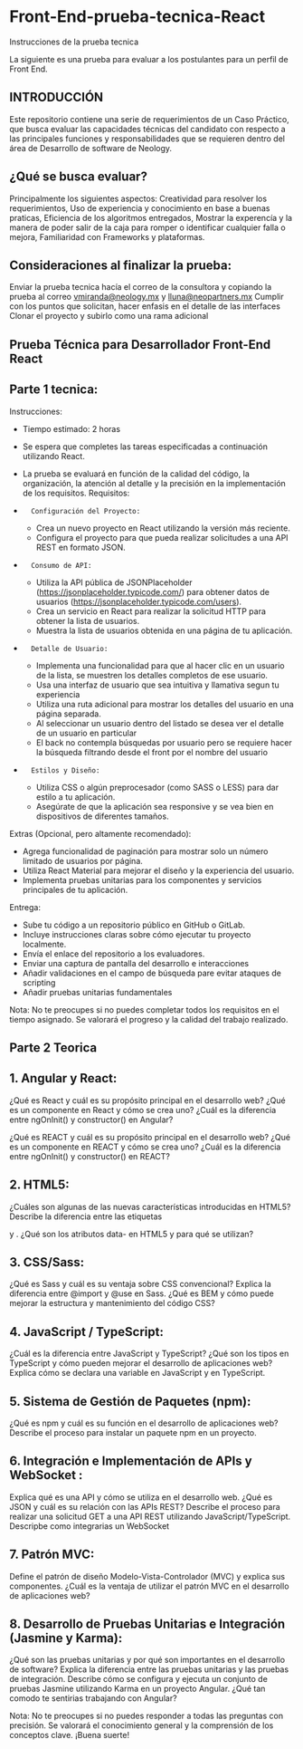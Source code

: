 # Front-End-prueba-tecnica-React
Instrucciones de la prueba tecnica 

La siguiente es una prueba para evaluar a los postulantes para un perfil de Front End.

## INTRODUCCIÓN
Este repositorio contiene una serie de requerimientos de un Caso Práctico, que busca evaluar las capacidades técnicas del candidato con respecto a las principales funciones y responsabilidades que se requieren dentro del área de Desarrollo de software de Neology.

## ¿Qué se busca evaluar?
Principalmente los siguientes aspectos:
Creatividad para resolver los requerimientos,
Uso de experiencia y conocimiento en base a buenas praticas,
Eficiencia de los algoritmos entregados,
Mostrar la experencía y la manera de poder salir de la caja para romper o identificar cualquier falla o mejora,
Familiaridad con Frameworks y plataformas.

## Consideraciones al finalizar la prueba:
Enviar la prueba tecnica hacía el correo de la consultora y copiando la prueba al correo vmiranda@neology.mx y lluna@neopartners.mx
Cumplir con los puntos que solicitan, hacer enfasis en el detalle de las interfaces
Clonar el proyecto y subirlo como una rama adicional


## Prueba Técnica para Desarrollador Front-End React

## Parte 1 tecnica:
Instrucciones:
* Tiempo estimado: 2 horas
* Se espera que completes las tareas especificadas a continuación utilizando React.
* La prueba se evaluará en función de la calidad del código, la organización, la atención al detalle y la precisión en la implementación de los requisitos.
Requisitos:
* 		Configuración del Proyecto:
    * Crea un nuevo proyecto en React utilizando la versión más reciente.
    * Configura el proyecto para que pueda realizar solicitudes a una API REST en formato JSON.

* 		Consumo de API:
    * Utiliza la API pública de JSONPlaceholder (https://jsonplaceholder.typicode.com/) para obtener datos de usuarios (https://jsonplaceholder.typicode.com/users).
    * Crea un servicio en React para realizar la solicitud HTTP para obtener la lista de usuarios.
    * Muestra la lista de usuarios obtenida en una página de tu aplicación.

* 		Detalle de Usuario:
    * Implementa una funcionalidad para que al hacer clic en un usuario de la lista, se muestren los detalles completos de ese usuario.
    * Usa una interfaz de usuario que sea intuitiva y llamativa segun tu experiencia 
    * Utiliza una ruta adicional para mostrar los detalles del usuario en una página separada.
    * Al seleccionar un usuario dentro del listado se desea ver el detalle de un usuario en particular 
    * El back no contempla búsquedas por usuario pero se requiere hacer la búsqueda filtrando desde el front por el nombre del usuario

* 		Estilos y Diseño:
    * Utiliza CSS o algún preprocesador (como SASS o LESS) para dar estilo a tu aplicación.
    * Asegúrate de que la aplicación sea responsive y se vea bien en dispositivos de diferentes tamaños.

Extras (Opcional, pero altamente recomendado):
* Agrega funcionalidad de paginación para mostrar solo un número limitado de usuarios por página.
* Utiliza React Material para mejorar el diseño y la experiencia del usuario.
* Implementa pruebas unitarias para los componentes y servicios principales de tu aplicación.

Entrega:
* Sube tu código a un repositorio público en GitHub o GitLab.
* Incluye instrucciones claras sobre cómo ejecutar tu proyecto localmente.
* Envía el enlace del repositorio a los evaluadores.
* Enviar una captura de pantalla del desarrollo e interacciones 
* Añadir validaciones en el campo de búsqueda pare evitar ataques de scripting 
* Añadir pruebas unitarias fundamentales

Nota:
No te preocupes si no puedes completar todos los requisitos en el tiempo asignado. Se valorará el progreso y la calidad del trabajo realizado.

 ## Parte 2 Teorica


## 1. Angular y React:

¿Qué es React y cuál es su propósito principal en el desarrollo web?
¿Qué es un componente en React y cómo se crea uno?
¿Cuál es la diferencia entre ngOnInit() y constructor() en Angular?

¿Qué es REACT y cuál es su propósito principal en el desarrollo web?
¿Qué es un componente en REACT y cómo se crea uno?
¿Cuál es la diferencia entre ngOnInit() y constructor() en REACT?

## 2. HTML5:

¿Cuáles son algunas de las nuevas características introducidas en HTML5?
Describe la diferencia entre las etiquetas <div> y <span>.
¿Qué son los atributos data- en HTML5 y para qué se utilizan?

## 3. CSS/Sass:

¿Qué es Sass y cuál es su ventaja sobre CSS convencional?
Explica la diferencia entre @import y @use en Sass.
¿Qué es BEM y cómo puede mejorar la estructura y mantenimiento del código CSS?

## 4. JavaScript / TypeScript:

¿Cuál es la diferencia entre JavaScript y TypeScript?
¿Qué son los tipos en TypeScript y cómo pueden mejorar el desarrollo de aplicaciones web?
Explica cómo se declara una variable en JavaScript y en TypeScript.

## 5. Sistema de Gestión de Paquetes (npm):

¿Qué es npm y cuál es su función en el desarrollo de aplicaciones web?
Describe el proceso para instalar un paquete npm en un proyecto.

## 6. Integración e Implementación de APIs y WebSocket :

Explica qué es una API y cómo se utiliza en el desarrollo web.
¿Qué es JSON y cuál es su relación con las APIs REST?
Describe el proceso para realizar una solicitud GET a una API REST utilizando JavaScript/TypeScript.
Descripbe como integrarias un WebSocket

## 7. Patrón MVC:

Define el patrón de diseño Modelo-Vista-Controlador (MVC) y explica sus componentes.
¿Cuál es la ventaja de utilizar el patrón MVC en el desarrollo de aplicaciones web?

## 8. Desarrollo de Pruebas Unitarias e Integración (Jasmine y Karma):

¿Qué son las pruebas unitarias y por qué son importantes en el desarrollo de software?
Explica la diferencia entre las pruebas unitarias y las pruebas de integración.
Describe cómo se configura y ejecuta un conjunto de pruebas Jasmine utilizando Karma en un proyecto Angular.
¿Qué tan comodo te sentirias trabajando con Angular?

Nota: No te preocupes si no puedes responder a todas las preguntas con precisión. Se valorará el conocimiento general y la comprensión de los conceptos clave. ¡Buena suerte!


